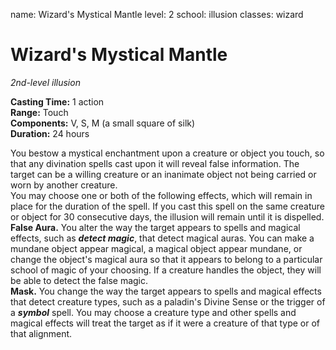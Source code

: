 name: Wizard's Mystical Mantle
level: 2
school: illusion
classes: wizard

# Wizard's Mystical Mantle 
_2nd-level illusion_ 

**Casting Time:** 1 action    
**Range:** Touch   
**Components:** V, S, M (a small square of silk)   
**Duration:** 24 hours 

You bestow a mystical enchantment upon a creature or object you touch, so that any divination spells cast upon it will reveal false information. The target can be a willing creature or an inanimate object not being carried or worn by another creature.    
You may choose one or both of the following effects, which will remain in place for the duration of the spell. If you cast this spell on the same creature or object for 30 consecutive days, the illusion will remain until it is dispelled.    
**False Aura.** You alter the way the target appears to spells and magical effects, such as **_detect magic_**, that detect magical auras. You can make a mundane object appear magical, a magical object appear mundane, or change the object's magical aura so that it appears to belong to a particular school of magic of your choosing. If a creature handles the object, they will be able to detect the false magic.    
**Mask.** You change the way the target appears to spells and magical effects that detect creature types, such as a paladin's Divine Sense or the trigger of a **_symbol_** spell. You may choose a creature type and other spells and magical effects will treat the target as if it were a creature of that type or of that alignment. 
